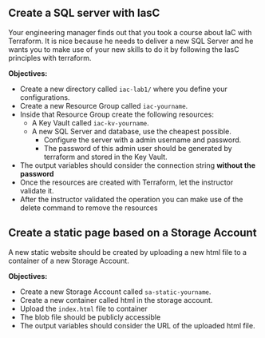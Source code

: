 ## Create a SQL server with IasC

Your engineering manager finds out that you took a course about IaC with Terraform. It is nice because he needs to deliver a new SQL Server and he wants you to make use of your new skills to do it by following the IasC principles with terraform.

**Objectives:**

- Create a new directory called `iac-lab1/` where you define your configurations.
- Create a new Resource Group called `iac-yourname`.
- Inside that Resource Group create the following resources:
    - A Key Vault called `iac-kv-yourname`.
    - A new SQL Server and database, use the cheapest possible.
        - Configure the server with a admin username and password.
        - The password of this admin user should be generated by terraform and stored in the Key Vault.
- The output variables should consider the connection string **without the password**
- Once the resources are created with Terraform, let the instructor validate it.
- After the instructor validated the operation you can make use of the delete command to remove the resources

## Create a static page based on a Storage Account

A new static website should be created by uploading a new html file to a container of a new Storage Account.

**Objectives:**

- Create a new Storage Account called `sa-static-yourname`.
- Create a new container called html in the storage account.
- Upload the `index.html` file to container
- The blob file should be publicly accessible
- The output variables should consider the URL of the uploaded html file.